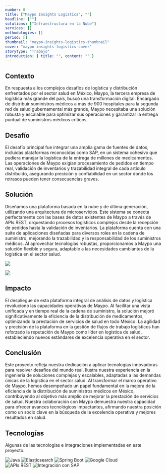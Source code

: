 ```yaml
---
number: 8
title: ["Maypo Insights Logistics", ""]
headline: [""]
solutions: ["Infraestructura en la Nube"]
services: []
methodologies: []
period: []
thumbnail: "maypo-insights-logistics-thumbnail"
cover: "maypo-insights-logistics-cover"
storyType: "Trabajo"
introduction: { title: "", content: "" }
---
```


## Contexto

En respuesta a los complejos desafíos de logística y distribución enfrentados por el sector salud en México, Maypo, la tercera empresa de logística más grande del país, buscó una transformación digital. Encargado de distribuir suministros médicos a más de 900 hospitales para la segunda red de salud gubernamental más grande, Maypo necesitaba una solución robusta y escalable para optimizar sus operaciones y garantizar la entrega puntual de suministros médicos críticos.

## Desafío

El desafío principal fue integrar una amplia gama de fuentes de datos, incluidas plataformas reconocidas como SAP, en un sistema cohesivo que pudiera manejar la logística de la entrega de millones de medicamentos. Las operaciones de Maypo exigían procesamiento de pedidos en tiempo real, validación de inventarios y trazabilidad integral de cada artículo distribuido, asegurando precisión y confiabilidad en un sector donde los retrasos pueden tener consecuencias graves.

## Solución

Diseñamos una plataforma basada en la nube y de última generación, utilizando una arquitectura de microservicios. Este sistema se conecta perfectamente con las bases de datos existentes de Maypo a través de APIs REST, orquestando procesos logísticos complejos desde la recepción de pedidos hasta la validación de inventarios. La plataforma cuenta con una suite de aplicaciones diseñadas para diversos roles en la cadena de suministro, mejorando la trazabilidad y la responsabilidad de los suministros médicos. Al aprovechar tecnologías robustas, proporcionamos a Maypo una solución flexible y segura, adaptable a las necesidades cambiantes de la logística en el sector salud.

![](/work/maypo-insights-logistics-figure-1.jpg)

![](/work/maypo-insights-logistics-figure-2.jpg)

## Impacto

El despliegue de esta plataforma integral de análisis de datos y logística revolucionó las capacidades operativas de Maypo. Al facilitar una vista unificada y en tiempo real de la cadena de suministro, la solución mejoró significativamente la eficiencia de la distribución de medicamentos, optimizando la prestación de servicios de salud en todo México. La agilidad y precisión de la plataforma en la gestión de flujos de trabajo logísticos han reforzado la reputación de Maypo como líder en logística de salud, estableciendo nuevos estándares de excelencia operativa en el sector.

## Conclusión

Este proyecto refleja nuestra dedicación a aplicar tecnologías innovadoras para resolver desafíos del mundo real. Ilustra nuestra experiencia en la ingeniería de soluciones complejas y escalables, adaptadas a las demandas únicas de la logística en el sector salud. Al transformar el marco operativo de Maypo, hemos desempeñado un papel fundamental en la mejora de la eficiencia de la distribución de suministros médicos en México, contribuyendo al objetivo más amplio de mejorar la prestación de servicios de salud. Nuestra colaboración con Maypo demuestra nuestra capacidad para ofrecer avances tecnológicos impactantes, afirmando nuestra posición como un socio clave en la búsqueda de la excelencia operativa y mejores resultados en salud.

## Tecnologías

Algunas de las tecnologías e integraciones implementadas en este proyecto.

<div class="story_story__mainContent__technologies__v5XXm">
  <div class="story_story__mainContent__technologies__images__6NSg5">
    <div>
      <img loading="lazy" src="/technologies/java.svg" alt="Java"/>
      <img loading="lazy" src="/technologies/elasticsearch.svg" alt="Elasticsearch"/>
      <img loading="lazy" src="/technologies/spring.svg" alt="Spring Boot"/>
      <img loading="lazy" src="/technologies/gcloud.svg" alt="Google Cloud"/>
    </div>
    <div>
      <img loading="lazy" src="/technologies/rest.svg" alt="APIs REST"/>
      <img loading="lazy" src="/technologies/sap.svg" alt="Integración con SAP"/>
    </div>
  </div>
</div>
